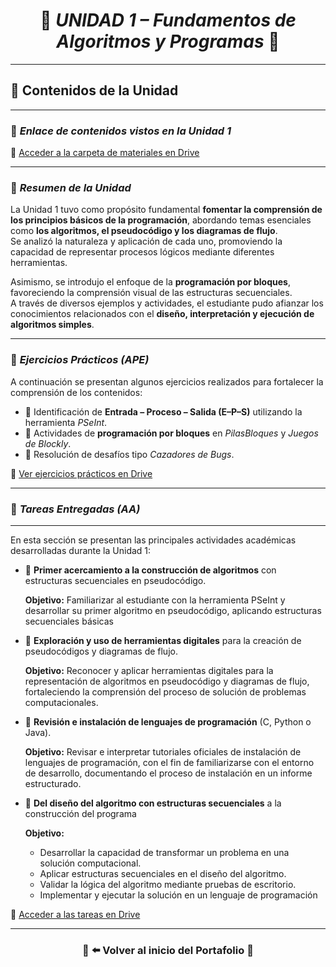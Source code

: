 
<h1 align="center">🪻 <em>UNIDAD 1 – Fundamentos de Algoritmos y Programas</em> 🪻</h1>

---

## 🌸 **Contenidos de la Unidad**
---

### 🌷 *Enlace de contenidos vistos en la Unidad 1*  
📁 [Acceder a la carpeta de materiales en Drive](https://drive.google.com/drive/folders/1d_yBVK_PdTaiPEndPqi1gfUBtM1YMVdt?usp=sharing)

---

### 🌼 *Resumen de la Unidad*  
La Unidad 1 tuvo como propósito fundamental **fomentar la comprensión de los principios básicos de la programación**, abordando temas esenciales como **los algoritmos, el pseudocódigo y los diagramas de flujo**.  
Se analizó la naturaleza y aplicación de cada uno, promoviendo la capacidad de representar procesos lógicos mediante diferentes herramientas.  

Asimismo, se introdujo el enfoque de la **programación por bloques**, favoreciendo la comprensión visual de las estructuras secuenciales.  
A través de diversos ejemplos y actividades, el estudiante pudo afianzar los conocimientos relacionados con el **diseño, interpretación y ejecución de algoritmos simples**.

---

### 🌻 *Ejercicios Prácticos (APE)*  
A continuación se presentan algunos ejercicios realizados para fortalecer la comprensión de los contenidos:

- 🌸 Identificación de **Entrada – Proceso – Salida (E–P–S)** utilizando la herramienta *PSeInt*.  
- 🌼 Actividades de **programación por bloques** en *PilasBloques* y *Juegos de Blockly*.  
- 🌻 Resolución de desafíos tipo *Cazadores de Bugs*.

📁 [Ver ejercicios prácticos en Drive](https://drive.google.com/drive/folders/1Gn5r_TDgg9tnRuTNvnLOlf0_kxoDqjj_?usp=sharing)

---

### 🌺 *Tareas Entregadas (AA)*
---

En esta sección se presentan las principales actividades académicas desarrolladas durante la Unidad 1:

- 🌷 **Primer acercamiento a la construcción de algoritmos** con estructuras secuenciales en pseudocódigo.
  
  **Objetivo:** Familiarizar al estudiante con la herramienta PSeInt y desarrollar su primer algoritmo en pseudocódigo, aplicando estructuras secuenciales básicas
- 🌼 **Exploración y uso de herramientas digitales** para la creación de pseudocódigos y diagramas de flujo.

  **Objetivo:** Reconocer y aplicar herramientas digitales para la representación de algoritmos en pseudocódigo y diagramas de flujo, fortaleciendo la comprensión del proceso de solución de problemas computacionales.
- 🌸 **Revisión e instalación de lenguajes de programación** (C, Python o Java).

  **Objetivo:** Revisar e interpretar tutoriales oficiales de instalación de lenguajes de programación, con el fin de familiarizarse con el entorno de desarrollo, documentando el proceso de instalación en un informe estructurado.
- 🪻 **Del diseño del algoritmo con estructuras secuenciales** a la construcción del programa

  **Objetivo:**
  - Desarrollar la capacidad de transformar un problema en una solución computacional.
  - Aplicar estructuras secuenciales en el diseño del algoritmo. 
  - Validar la lógica del algoritmo mediante pruebas de escritorio. 
  - Implementar y ejecutar la solución en un lenguaje de programación
  

📁 [Acceder a las tareas en Drive](https://drive.google.com/drive/folders/1Gg7xBbjF0clTlefgPFILSH8_r7ZE_dM8?usp=sharing)

---




<h3 align="center">🌼 <a href="Portafolio.md" style="color: inherit; text-decoration: none;">⬅️ Volver al inicio del Portafolio</a> 🌼</h3>


